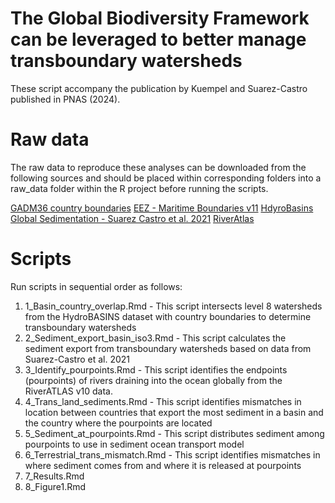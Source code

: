 # The Global Biodiversity Framework can be leveraged to better manage transboundary watersheds

These script accompany the publication by Kuempel and Suarez-Castro published in PNAS (2024).

# Raw data

The raw data to reproduce these analyses can be downloaded from the following sources and should be placed within corresponding folders into a raw_data folder within the R project before running the scripts.

[GADM36 country boundaries](https://gadm.org/download_country36.html)
[EEZ - Maritime Boundaries v11](https://www.marineregions.org/downloads.php)
[HdyroBasins](https://www.hydrosheds.org/products/hydrobasins)
[Global Sedimentation - Suarez Castro et al. 2021](https://datadryad.org/stash/dataset/doi:10.5061/dryad.g4f4qrfqq)
[RiverAtlas](https://www.hydrosheds.org/hydroatlas)


# Scripts

Run scripts in sequential order as follows:

1. 1_Basin_country_overlap.Rmd - This script intersects level 8 watersheds from the HydroBASINS dataset with country boundaries to determine transboundary watersheds
2. 2_Sediment_export_basin_iso3.Rmd - This script calculates the sediment export from transboundary watersheds based on data from Suarez-Castro et al. 2021
3. 3_Identify_pourpoints.Rmd - This script identifies the endpoints (pourpoints) of rivers draining into the ocean globally from the RiverATLAS v10 data.
4. 4_Trans_land_sediments.Rmd - This script identifies mismatches in location between countries that export the most sediment in a basin and the country where the pourpoints are located
5. 5_Sediment_at_pourpoints.Rmd - This script distributes sediment among pourpoints to use in sediment ocean transport model
6. 6_Terrestrial_trans_mismatch.Rmd - This script identifies mismatches in where sediment comes from and where it is released at pourpoints
7. 7_Results.Rmd 
8. 8_Figure1.Rmd
